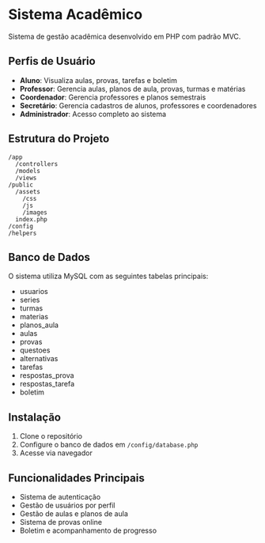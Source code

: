 # Sistema Acadêmico

Sistema de gestão acadêmica desenvolvido em PHP com padrão MVC.

## Perfis de Usuário

- **Aluno**: Visualiza aulas, provas, tarefas e boletim
- **Professor**: Gerencia aulas, planos de aula, provas, turmas e matérias
- **Coordenador**: Gerencia professores e planos semestrais
- **Secretário**: Gerencia cadastros de alunos, professores e coordenadores
- **Administrador**: Acesso completo ao sistema

## Estrutura do Projeto

```
/app
  /controllers
  /models
  /views
/public
  /assets
    /css
    /js
    /images
  index.php
/config
/helpers
```

## Banco de Dados

O sistema utiliza MySQL com as seguintes tabelas principais:
- usuarios
- series
- turmas
- materias
- planos_aula
- aulas
- provas
- questoes
- alternativas
- tarefas
- respostas_prova
- respostas_tarefa
- boletim

## Instalação

1. Clone o repositório
2. Configure o banco de dados em `/config/database.php`
3. Acesse via navegador

## Funcionalidades Principais

- Sistema de autenticação
- Gestão de usuários por perfil
- Gestão de aulas e planos de aula
- Sistema de provas online
- Boletim e acompanhamento de progresso